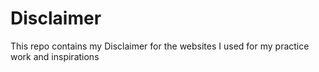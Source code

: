 # Disclaimer
This repo contains my Disclaimer for the websites I used for my practice work and inspirations 
